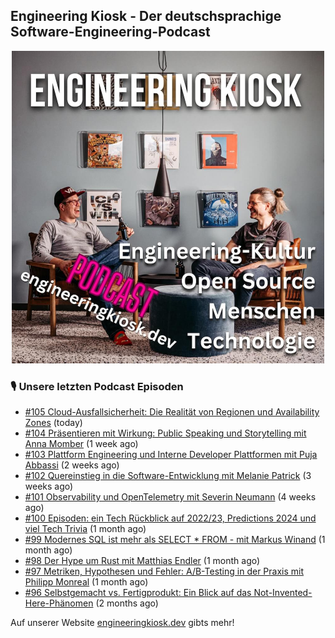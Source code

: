 ## Engineering Kiosk - Der deutschsprachige Software-Engineering-Podcast

<p align="center">
  <img width="500" height="500" src="https://github.com/EngineeringKiosk/.github/blob/main/images/podcast_square.jpg" alt="Engineering Kiosk Podcast" title="Engineering Kiosk Podcast">
</p>

### 🎙️ Unsere letzten Podcast Episoden


- [#105 Cloud-Ausfallsicherheit: Die Realität von Regionen und Availability Zones](https://engineeringkiosk.dev) (today)
- [#104 Präsentieren mit Wirkung: Public Speaking und Storytelling mit Anna Momber](https://engineeringkiosk.dev) (1 week ago)
- [#103 Plattform Engineering und Interne Developer Plattformen mit Puja Abbassi](https://engineeringkiosk.dev) (2 weeks ago)
- [#102 Quereinstieg in die Software-Entwicklung mit Melanie Patrick](https://engineeringkiosk.dev) (3 weeks ago)
- [#101 Observability und OpenTelemetry mit Severin Neumann](https://engineeringkiosk.dev) (4 weeks ago)
- [#100 Episoden: ein Tech Rückblick auf 2022/23, Predictions 2024 und viel Tech Trivia](https://engineeringkiosk.dev) (1 month ago)
- [#99 Modernes SQL ist mehr als SELECT * FROM - mit Markus Winand](https://engineeringkiosk.dev) (1 month ago)
- [#98 Der Hype um Rust mit Matthias Endler](https://engineeringkiosk.dev) (1 month ago)
- [#97 Metriken, Hypothesen und Fehler: A/B-Testing in der Praxis mit Philipp Monreal](https://engineeringkiosk.dev) (1 month ago)
- [#96 Selbstgemacht vs. Fertigprodukt: Ein Blick auf das Not-Invented-Here-Phänomen](https://engineeringkiosk.dev) (2 months ago)

Auf unserer Website [engineeringkiosk.dev](https://engineeringkiosk.dev/) gibts mehr!
